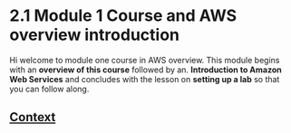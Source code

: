 # 2.1 Module 1 Course and AWS overview introduction 
 
 Hi welcome to module one course in AWS overview. This module begins with an **overview of this course** followed by an. **Introduction to Amazon Web Services** and concludes with the lesson on **setting up a lab** so that you can follow along.
 
 ## [Context](./../context.md)